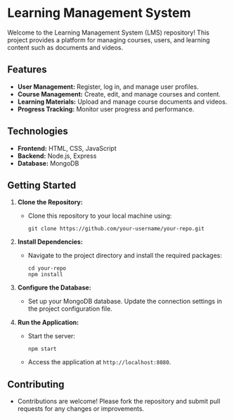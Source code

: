 # Learning Management System

Welcome to the Learning Management System (LMS) repository! This project provides a platform for managing courses, users, and learning content such as documents and videos.

## Features
- **User Management:** Register, log in, and manage user profiles.
- **Course Management:** Create, edit, and manage courses and content.
- **Learning Materials:** Upload and manage course documents and videos.
- **Progress Tracking:** Monitor user progress and performance.

## Technologies
- **Frontend:** HTML, CSS, JavaScript
- **Backend:** Node.js, Express
- **Database:** MongoDB

## Getting Started

1. **Clone the Repository:**
   - Clone this repository to your local machine using:
     ```shell
     git clone https://github.com/your-username/your-repo.git
     ```
2. **Install Dependencies:**
   - Navigate to the project directory and install the required packages:
     ```shell
     cd your-repo
     npm install
     ```
3. **Configure the Database:**
   - Set up your MongoDB database. Update the connection settings in the project configuration file.

4. **Run the Application:**
   - Start the server:
     ```shell
     npm start
     ```
   - Access the application at `http://localhost:8080`.

## Contributing
- Contributions are welcome! Please fork the repository and submit pull requests for any changes or improvements.

